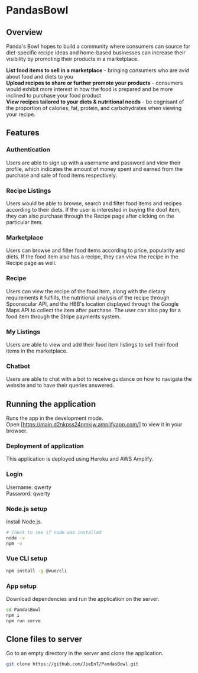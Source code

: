 # PandasBowl

## Overview

Panda's Bowl hopes to build a community where consumers can source for diet-specific recipe ideas and home-based businesses can increase their visibility by promoting their products in a marketplace.

**List food items to sell in a marketplace** - bringing consumers who are avid about food and diets to you \
**Upload recipes to share or further promote your products** - consumers would exhibit more interest in how the food is prepared and be more inclined to purchase your food product \
**View recipes tailored to your diets & nutritional needs** - be cognisant of the proportion of calories, fat, protein, and carbohydrates when viewing your recipe. 

## Features
### Authentication

Users are able to sign up with a username and password and view their profile, which indicates the amount of money spent and earned from the purchase and sale of food items respectively.

### Recipe Listings
Users would be able to browse, search and filter food items and recipes according to their diets. If the user is interested in buying the doof item, they can also purchase through the Recipe page after clicking on the particular item.

### Marketplace
Users can browse and filter food items according to price, popularity and diets. If the food item also has a recipe, they can view the recipe in the Recipe page as well.

### Recipe
Users can view the recipe of the food item, along with the dietary requirements it fulfills, the nutritional analysis of the recipe through Spoonacular API, and the HBB's location displayed through the Google Maps API to collect the item after purchase. The user can also pay for a food item through the Stripe payments system.

### My Listings
Users are able to view and add their food item listings to sell their food items in the marketplace.

### Chatbot 
Users are able to chat with a bot to receive guidance on how to navigate the website and to have their queries answered.

## Running the application 
Runs the app in the development mode.\
Open [https://main.d2nkpss24nmkjw.amplifyapp.com/] to view it in your browser.

### Deployment of application 
This application is deployed using Heroku and AWS Amplify.

### Login
Username: qwerty\
Password: qwerty

### Node.js setup
Install Node.js.
```bash
# Check to see if node was installed
node -v
npm -v
```

### Vue CLI setup
```bash
npm install -g @vue/cli
```

### App setup
Download dependencies and run the application on the server.
```bash
cd PandasBowl
npm i
npm run serve
```

## Clone files to server
Go to an empty directory in the server and clone the application.
```bash
git clone https://github.com/JieEnT/PandasBowl.git
```
